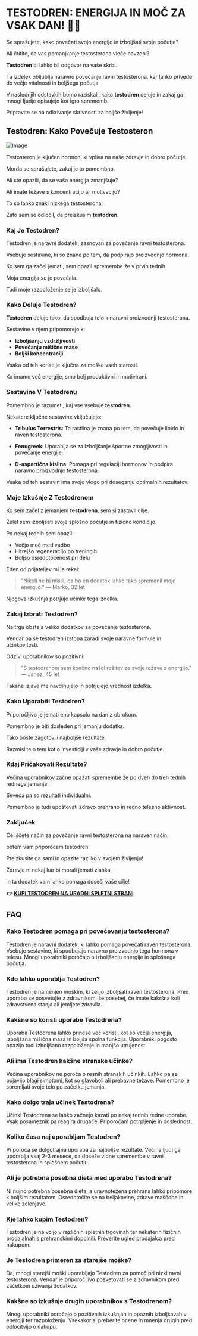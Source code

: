 # TESTODREN: ENERGIJA IN MOČ ZA VSAK DAN! 💪✨

Se sprašujete, kako povečati svojo energijo in izboljšati svoje počutje? 

Ali čutite, da vas pomanjkanje testosterona vleče navzdol? 

**Testodren** bi lahko bil odgovor na vaše skrbi. 

Ta izdelek obljublja naravno povečanje ravni testosterona, kar lahko privede do večje vitalnosti in boljšega počutja. 

V naslednjih odstavkih bomo raziskali, kako **testodren** deluje in zakaj ga mnogi ljudje opisujejo kot igro sprememb. 

Pripravite se na odkrivanje skrivnosti za boljše življenje!

## Testodren: Kako Povečuje Testosteron

![Image](https://www2.sellhealth.com/236/testodren_5_1.jpg)

Testosteron je ključen hormon, ki vpliva na naše zdravje in dobro počutje.

Morda se sprašujete, zakaj je to pomembno.

Ali ste opazili, da se vaša energija zmanjšuje?

Ali imate težave s koncentracijo ali motivacijo?

To so lahko znaki nizkega testosterona.

Zato sem se odločil, da preizkusim **testodren**. 

### Kaj Je Testodren?

Testodren je naravni dodatek, zasnovan za povečanje ravni testosterona. 

Vsebuje sestavine, ki so znane po tem, da podpirajo proizvodnjo hormona.

Ko sem ga začel jemati, sem opazil spremembe že v prvih tednih.

Moja energija se je povečala. 

Tudi moje razpoloženje se je izboljšalo.

### Kako Deluje Testodren?

**Testodren** deluje tako, da spodbuja telo k naravni proizvodnji testosterona. 

Sestavine v njem pripomorejo k:

- **Izboljšanju vzdržljivosti**
- **Povečanju mišične mase**
- **Boljši koncentraciji**

Vsaka od teh koristi je ključna za moške vseh starosti. 

Ko imamo več energije, smo bolj produktivni in motivirani.

### Sestavine V Testodrenu

Pomembno je razumeti, kaj vse vsebuje **testodren**. 

Nekatere ključne sestavine vključujejo:

- **Tribulus Terrestris**: Ta rastlina je znana po tem, da povečuje libido in raven testosterona.
  
- **Fenugreek**: Uporablja se za izboljšanje športne zmogljivosti in povečanje energije.
  
- **D-aspartična kislina**: Pomaga pri regulaciji hormonov in podpira naravno proizvodnjo testosterona.

Vsaka od teh sestavin ima svojo vlogo pri doseganju optimalnih rezultatov.

### Moje Izkušnje Z Testodrenom

Ko sem začel z jemanjem **testodrena**, sem si zastavil cilje. 

Želel sem izboljšati svoje splošno počutje in fizično kondicijo.

Po nekaj tednih sem opazil:

- Večjo moč med vadbo
- Hitrejšo regeneracijo po treningih
- Boljšo osredotočenost pri delu

Eden od prijateljev mi je rekel:

> "Nikoli ne bi mislil, da bo en dodatek lahko tako spremenil mojo energijo." 
> — Marko, 32 let

Njegova izkušnja potrjuje učinke tega izdelka. 

### Zakaj Izbrati Testodren?

Na trgu obstaja veliko dodatkov za povečanje testosterona. 

Vendar pa se testodren izstopa zaradi svoje naravne formule in učinkovitosti. 

Odzivi uporabnikov so pozitivni:

> "S testodrenom sem končno našel rešitev za svoje težave z energijo." 
> — Janez, 45 let

Takšne izjave me navdihujejo in potrjujejo vrednost izdelka.

### Kako Uporabiti Testodren?

Priporočljivo je jemati eno kapsulo na dan z obrokom. 

Pomembno je biti dosleden pri jemanju dodatka. 

Tako boste zagotovili najboljše rezultate.

Razmislite o tem kot o investiciji v vaše zdravje in dobro počutje.

### Kdaj Pričakovati Rezultate?

Večina uporabnikov začne opažati spremembe že po dveh do treh tednih rednega jemanja. 

Seveda pa so rezultati individualni. 

Pomembno je tudi upoštevati zdravo prehrano in redno telesno aktivnost.

### Zaključek

Če iščete način za povečanje ravni testosterona na naraven način,

potem vam priporočam testodren.

Preizkusite ga sami in opazite razliko v svojem življenju!

Zdravje ni nekaj kar bi morali jemati zlahka,

in ta dodatek vam lahko pomaga doseči vaše cilje!



**👉 [KUPI TESTODREN NA URADNI SPLETNI STRANI](https://gchaffi.com/VDpPzDJj)**

## FAQ

### Kako Testodren pomaga pri povečevanju testosterona?
Testodren je naravni dodatek, ki lahko pomaga povečati raven testosterona. Vsebuje sestavine, ki spodbujajo naravno proizvodnjo tega hormona v telesu. Mnogi uporabniki poročajo o izboljšanju energije in splošnega počutja.

### Kdo lahko uporablja Testodren?
Testodren je namenjen moškim, ki želijo izboljšati raven testosterona. Pred uporabo se posvetujte z zdravnikom, še posebej, če imate kakršna koli zdravstvena stanja ali jemljete zdravila.

### Kakšne so koristi uporabe Testodrena?
Uporaba Testodrena lahko prinese več koristi, kot so večja energija, izboljšana mišična masa in boljša spolna funkcija. Uporabniki pogosto opazijo tudi izboljšano razpoloženje in manjšo utrujenost.

### Ali ima Testodren kakšne stranske učinke?
Večina uporabnikov ne poroča o resnih stranskih učinkih. Lahko pa se pojavijo blagi simptomi, kot so glavoboli ali prebavne težave. Pomembno je spremljati svoje telo po začetku jemanja.

### Kako dolgo traja učinek Testodrena?
Učinki Testodrena se lahko začnejo kazati po nekaj tednih redne uporabe. Vsak posameznik pa reagira drugače. Priporočam potrpljenje in doslednost.

### Koliko časa naj uporabljam Testodren?
Priporoča se dolgotrajna uporaba za najboljše rezultate. Večina ljudi ga uporablja vsaj 2-3 mesece, da doseže vidne spremembe v ravni testosterona in splošnem počutju.

### Ali je potrebna posebna dieta med uporabo Testodrena?
Ni nujno potrebna posebna dieta, a uravnotežena prehrana lahko pripomore k boljšim rezultatom. Osredotočite se na beljakovine, zdrave maščobe in veliko zelenjave.

### Kje lahko kupim Testodren?
Testodren je na voljo v različnih spletnih trgovinah ter nekaterih fizičnih prodajalnah s prehranskimi dopolnili. Preverite ugled prodajalca pred nakupom.

### Je Testodren primeren za starejše moške?
Da, mnogi starejši moški uporabljajo Testodren za pomoč pri nizki ravni testosterona. Vendar je priporočljivo posvetovati se z zdravnikom pred začetkom uživanja dodatkov.

### Kakšne so izkušnje drugih uporabnikov s Testodrenom?
Mnogi uporabniki poročajo o pozitivnih izkušnjah in opaznih izboljšavah v energiji ter razpoloženju. Vsekakor si preberite ocene in mnenja drugih pred odločitvijo o nakupu.
